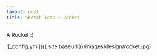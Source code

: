 ```yaml
---
layout: post
title: Sketch icon - Rocket
---
```


A Rocket :)

![_config.yml]({{ site.baseurl }}/images/design/rocket.jpg)